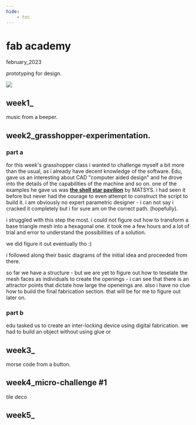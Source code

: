 ```yaml
---
hide:
    - toc
---
```


# fab academy
february_2023

prototyping for design.

![](../images/02_AOWS/221004_WIYF.png)

## week1_
music from a beeper.

## week2_grasshopper-experimentation.

### part a

for this week's grasshopper class i wanted to challenge myself a bit more than the usual, as i already have decent knowledge of the software. Edu, gave us an interesting about CAD "computer aided design" and he drove into the details of the capabilities of the machine and so on. one of the examples he gave us was **[the shell star pavilion](https://www.matsys.design/shellstar-pavilion)** by MATSYS. i had seen it before but never had the courage to even attempt to construct the script to build it. i am obviously no expert parametric designer - i can not say i cracked it completely but i for sure am on the correct path. (hopefully).


i struggled with this step the most. i could not figure out how to transform a base triangle mesh into a hexagonal one. it took me a few hours and a lot of trial and error to understand the possibilities of a solution.

we did figure it out eventually tho :)

i followed along their basic diagrams of the initial idea and proceeded from there.  

so far we have a structure - but we are yet to figure out how to teselate the mesh faces as individuals to create the openings - i can see that there is an attractor points that dictate how large the openeings are. also i have no clue how to build the final fabrication section. that will be for me to figure out later on.

### part b

edu tasked us to create an inter-locking device using digital fabrication. we had to build an object without using glue or 


## week3_
morse code from a button.

## week4_micro-challenge #1
tile deco

## week5_